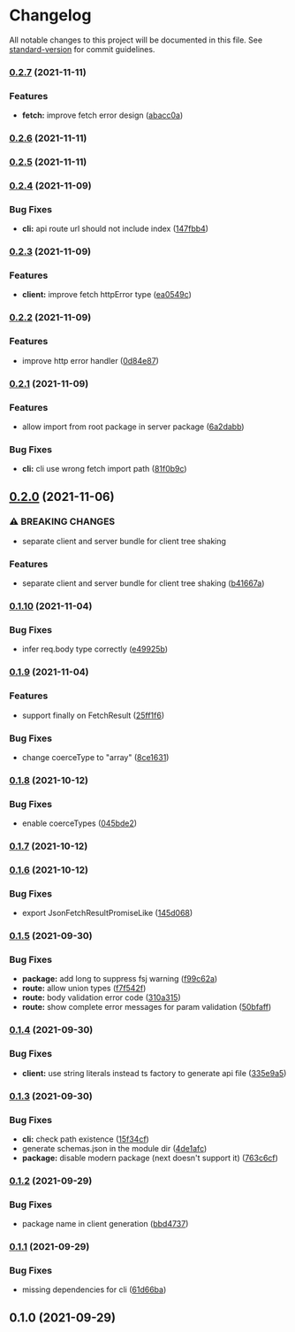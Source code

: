 # Changelog

All notable changes to this project will be documented in this file. See [standard-version](https://github.com/conventional-changelog/standard-version) for commit guidelines.

### [0.2.7](https://github.com/ddadaal/next-typed-api-routes/compare/v0.2.6...v0.2.7) (2021-11-11)


### Features

* **fetch:** improve fetch error design ([abacc0a](https://github.com/ddadaal/next-typed-api-routes/commit/abacc0aa6247224f45fc06a3960d287ca9be6be6))

### [0.2.6](https://github.com/ddadaal/next-typed-api-routes/compare/v0.2.5...v0.2.6) (2021-11-11)

### [0.2.5](https://github.com/ddadaal/next-typed-api-routes/compare/v0.2.4...v0.2.5) (2021-11-11)

### [0.2.4](https://github.com/ddadaal/next-typed-api-routes/compare/v0.2.3...v0.2.4) (2021-11-09)


### Bug Fixes

* **cli:** api route url should not include index ([147fbb4](https://github.com/ddadaal/next-typed-api-routes/commit/147fbb4882018fa57a57f757cb7e23185f7a398f))

### [0.2.3](https://github.com/ddadaal/next-typed-api-routes/compare/v0.2.2...v0.2.3) (2021-11-09)


### Features

* **client:** improve fetch httpError type ([ea0549c](https://github.com/ddadaal/next-typed-api-routes/commit/ea0549cda452a671a13f1389cb4790e2a7f61f9b))

### [0.2.2](https://github.com/ddadaal/next-typed-api-routes/compare/v0.2.1...v0.2.2) (2021-11-09)


### Features

* improve http error handler ([0d84e87](https://github.com/ddadaal/next-typed-api-routes/commit/0d84e8762a1798a8ed044eeeb46f93107e410532))

### [0.2.1](https://github.com/ddadaal/next-typed-api-routes/compare/v0.2.0...v0.2.1) (2021-11-09)


### Features

* allow import from root package in server package ([6a2dabb](https://github.com/ddadaal/next-typed-api-routes/commit/6a2dabbfeeae22249fb561971f1a0cd337216a02))


### Bug Fixes

* **cli:** cli use wrong fetch import path ([81f0b9c](https://github.com/ddadaal/next-typed-api-routes/commit/81f0b9c845a11a3d04722acda46eb97b7405f8ef))

## [0.2.0](https://github.com/ddadaal/next-typed-api-routes/compare/v0.1.10...v0.2.0) (2021-11-06)


### ⚠ BREAKING CHANGES

* separate client and server bundle for client tree shaking

### Features

* separate client and server bundle for client tree shaking ([b41667a](https://github.com/ddadaal/next-typed-api-routes/commit/b41667a01de7234158fdca2ebdc3345c84aad407))

### [0.1.10](https://github.com/ddadaal/next-typed-api-routes/compare/v0.1.9...v0.1.10) (2021-11-04)


### Bug Fixes

* infer req.body type correctly ([e49925b](https://github.com/ddadaal/next-typed-api-routes/commit/e49925b78a8ea2b857e78951de11810417b5d6ec))

### [0.1.9](https://github.com/ddadaal/next-typed-api-routes/compare/v0.1.8...v0.1.9) (2021-11-04)


### Features

* support finally on FetchResult ([25ff1f6](https://github.com/ddadaal/next-typed-api-routes/commit/25ff1f695485f79436ac75d6cb2d14fa8e3a1d8d))


### Bug Fixes

* change coerceType to "array" ([8ce1631](https://github.com/ddadaal/next-typed-api-routes/commit/8ce1631fd9c589785db56de32b15c23e05c73d99))

### [0.1.8](https://github.com/ddadaal/next-typed-api-routes/compare/v0.1.7...v0.1.8) (2021-10-12)


### Bug Fixes

* enable coerceTypes ([045bde2](https://github.com/ddadaal/next-typed-api-routes/commit/045bde2fc2c006c5fe732abbd32715ac73d36f5e))

### [0.1.7](https://github.com/ddadaal/next-typed-api-routes/compare/v0.1.6...v0.1.7) (2021-10-12)

### [0.1.6](https://github.com/ddadaal/next-typed-api-routes/compare/v0.1.5...v0.1.6) (2021-10-12)


### Bug Fixes

* export JsonFetchResultPromiseLike ([145d068](https://github.com/ddadaal/next-typed-api-routes/commit/145d06851c7ae8ba7c8e34756c5fa47b17e7742e))

### [0.1.5](https://github.com/ddadaal/next-typed-api-routes/compare/v0.1.4...v0.1.5) (2021-09-30)


### Bug Fixes

* **package:** add long to suppress fsj warning ([f99c62a](https://github.com/ddadaal/next-typed-api-routes/commit/f99c62aca12ef6c7701cd62f59f96230cf604ec4))
* **route:** allow union types ([f7f542f](https://github.com/ddadaal/next-typed-api-routes/commit/f7f542f7f6ceacb52461b5231933deac5b9d947c))
* **route:** body validation error code ([310a315](https://github.com/ddadaal/next-typed-api-routes/commit/310a3153d238f3abff3f10da71dc79bc40a3eacb))
* **route:** show complete error messages for param validation ([50bfaff](https://github.com/ddadaal/next-typed-api-routes/commit/50bfaff62bf7e0d1cec9b89c1470f65c61ed26c2))

### [0.1.4](https://github.com/ddadaal/next-typed-api-routes/compare/v0.1.3...v0.1.4) (2021-09-30)


### Bug Fixes

* **client:** use string literals instead ts factory to generate api file ([335e9a5](https://github.com/ddadaal/next-typed-api-routes/commit/335e9a5aac223894064e7db9ab247d333e226f79))

### [0.1.3](https://github.com/ddadaal/next-typed-api-routes/compare/v0.1.2...v0.1.3) (2021-09-30)


### Bug Fixes

* **cli:** check path existence ([15f34cf](https://github.com/ddadaal/next-typed-api-routes/commit/15f34cfe13a5f5dd4b8fc2d66314813130d702dd))
* generate schemas.json in the module dir ([4de1afc](https://github.com/ddadaal/next-typed-api-routes/commit/4de1afc63808f5676cc34907e174490cadf5e8b1))
* **package:** disable modern package (next doesn't support it) ([763c6cf](https://github.com/ddadaal/next-typed-api-routes/commit/763c6cf8b0e2338f2c3cc870118593a517787deb))

### [0.1.2](https://github.com/ddadaal/next-typed-api-routes/compare/v0.1.1...v0.1.2) (2021-09-29)


### Bug Fixes

* package name in client generation ([bbd4737](https://github.com/ddadaal/next-typed-api-routes/commit/bbd47372be0e77151d005a18c3934fb1781bf510))

### [0.1.1](https://github.com/ddadaal/next-typed-api-routes/compare/v0.1.0...v0.1.1) (2021-09-29)


### Bug Fixes

* missing dependencies for cli ([61d66ba](https://github.com/ddadaal/next-typed-api-routes/commit/61d66ba027166f202106c886c9334e2ba4574dde))

## 0.1.0 (2021-09-29)
